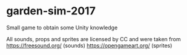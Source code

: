 # garden-sim-2017
Small game to obtain some Unity knowledge

All sounds, props and sprites are licensed by CC and were taken from 
https://freesound.org/ (sounds)
https://opengameart.org/ (sprites)
